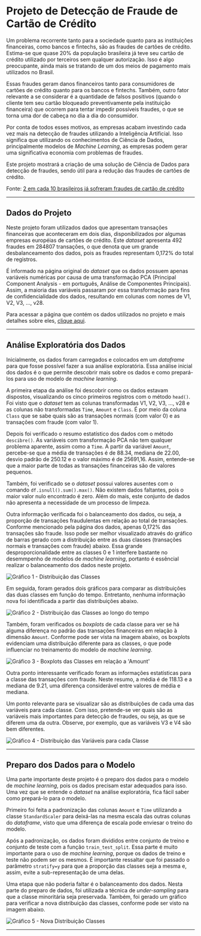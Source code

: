 # Projeto de Detecção de Fraude de Cartão de Crédito

Um problema recorrente tanto para a sociedade quanto para as instituições financeiras, como bancos e fintechs, são as fraudes de cartões de crédito. Estima-se que quase 20% da população brasileira já teve seu cartão de crédito utilizado por terceiros sem qualquer autorização. Isso é algo preocupante, ainda mais se tratando de um dos meios de pagamento mais utilizados no Brasil.

Essas fraudes geram danos financeiros tanto para consumidores de cartões de crédito quanto para os bancos e fintechs. Também, outro fator relevante a se considerar é a quantidade de falsos positivos (quando o cliente tem seu cartão bloqueado preventivamente pela instituição financeira) que ocorrem para tentar impedir possíveis fraudes, o que se torna uma dor de cabeça no dia a dia do consumidor.

Por conta de todos esses motivos, as empresas acabam investindo cada vez mais na detecção de fraudes utilizando a Inteligência Artificial. Isso significa que utilizando os conhecimentos de Ciência de Dados, principalmente modelos de *Machine Learning*, as empresas podem gerar uma significativa economia com problemas de fraudes.

Este projeto mostrará a criação de uma solução de Ciência de Dados para detecção de fraudes, sendo útil para a redução das fraudes de cartões de crédito.

Fonte: [2 em cada 10 brasileiros já sofreram fraudes de cartão de crédito](https://blog.idwall.co/fraudes-de-cartao-de-credito/)

---

## Dados do Projeto

Neste projeto foram utilizados dados que apresentam transações financeiras que aconteceram em dois dias, disponibilizados por algumas empresas européias de cartões de crédito. Este *dataset* apresenta 492 fraudes em 284807 transações, o que denota que um grande desbalanceamento dos dados, pois as fraudes representam 0,172% do total de registros.

É informado na página original do *dataset* que os dados possuem apenas variáveis numéricas por causa de uma transformação PCA (Principal Component Analysis - em português, Análise de Componentes Principais). Assim, a maioria das variáveis passaram por essa transformação para fins de confidencialidade dos dados, resultando em colunas com nomes de V1, V2, V3, ..., v28. 

Para acessar a página que contém os dados utilizados no projeto e mais detalhes sobre eles, [clique aqui](https://www.kaggle.com/datasets/mlg-ulb/creditcardfraud).

---

## Análise Exploratória dos Dados

Inicialmente, os dados foram carregados e colocados em um *dataframe* para que fosse possível fazer a sua análise exploratória. Essa análise inicial dos dados é o que permite descobrir mais sobre os dados e como prepará-los para uso de modelo de *machine learning*.

A primeira etapa da análise foi descobrir como os dados estavam dispostos, visualizando os cinco primeiros registros com o método `head()`. Foi visto que o *dataset* tem as colunas transformadas V1, V2, V3, ..., v28 e as colunas não transformadas `Time`, `Amount` e `Class`. É por meio da coluna `Class` que se sabe quais são as transações normais (com valor 0) e as transações com fraude (com valor 1).

Depois foi verificado o resumo estatístico dos dados com o método `descibre()`. As variáveis com transformação PCA não tem qualquer problema aparente, assim como a `Time`. A partir da variável `Amount`, percebe-se que a média de transações é de 88.34, mediana de 22.00, desvio padrão de 250.12 e o valor máximo é de 25691,16. Assim, entende-se que a maior parte de todas as transações financeiras são de valores pequenos.

Também, foi verificado se o *dataset* possui valores ausentes com o comando `df.isnull().sum().max()`. Não existem dados faltantes, pois o maior valor nulo encontrado é zero. Além do mais, este conjunto de dados não apresenta a necessidade de um processo de limpeza.

Outra informação verificada foi o balanceamento dos dados, ou seja, a proporção de transações fraudulentas em relação ao total de transações. Conforme mencionado pela página dos dados, apenas 0,172% das transações são fraude. Isso pode ser melhor visualizado através do gráfico de barras gerado com a distribuição entre as duas classes (transações normais e transações com fraude) abaixo. Essa grande desproporcionalidade entre as classes 0 e 1 interfere bastante no desemmpenho de modelos de *machine learning*, portanto é essêncial realizar o balanceamento dos dados neste projeto.

![Gráfico 1 - Distribuição das Classes](https://raw.githubusercontent.com/filipesazevedo/portifolio-data-science/main/Projeto%20de%20Detec%C3%A7%C3%A3o%20de%20Fraude%20de%20Cart%C3%A3o%20de%20Cr%C3%A9dito/imagens/grafico1.png)

Em seguida, foram gerados dois gráficos para comparar as distribuições das duas classes em função do tempo. Entretanto, nenhuma informação nova foi identificada a partir das distribuições abaixo.

![Gráfico 2 - Distribuição das Classes ao longo do tempo](https://raw.githubusercontent.com/filipesazevedo/portifolio-data-science/main/Projeto%20de%20Detec%C3%A7%C3%A3o%20de%20Fraude%20de%20Cart%C3%A3o%20de%20Cr%C3%A9dito/imagens/grafico2.png)

Também, foram verificados os *boxplots* de cada classe para ver se há alguma diferença no padrão das transações financeiras em relação à dimensão `Amount`. Conforme pode ser vista na imagem abaixo, os boxplots evidenciam uma distribuição diferente para as classes, o que pode influenciar no treinamento do modelo de *machine learning*.

![Gráfico 3 - Boxplots das Classes em relação a 'Amount'](https://raw.githubusercontent.com/filipesazevedo/portifolio-data-science/main/Projeto%20de%20Detec%C3%A7%C3%A3o%20de%20Fraude%20de%20Cart%C3%A3o%20de%20Cr%C3%A9dito/imagens/grafico3.png)

Outra ponto interessante verificado foram as informações estatísticas para a classe das transações com fraude. Neste resumo, a média é de 118.13 e a mediana de 9.21, uma diferença considerável entre valores de média e mediana.

Um ponto relevante para se visualizar são as distribuições de cada uma das variáveis para cada classe. Com isso, pretende-se ver quais são as variáveis mais importantes para detecção de fraudes, ou seja, as que se diferem uma da outra. Observe, por exemplo, que as variáveis V3 e V4 são bem diferentes.

![Gráfico 4 - Distribuição das Variáveis para cada Classe](https://raw.githubusercontent.com/filipesazevedo/portifolio-data-science/main/Projeto%20de%20Detec%C3%A7%C3%A3o%20de%20Fraude%20de%20Cart%C3%A3o%20de%20Cr%C3%A9dito/imagens/grafico4.png)

---

## Preparo dos Dados para o Modelo

Uma parte importante deste projeto é o preparo dos dados para o modelo de *machine learning*, pois os dados precisam estar adequados para isso. Uma vez que se entende o *dataset* na análise exploratória, fica fácil saber como prepará-lo para o modelo.

Primeiro foi feita a padronização das colunas `Amount` e `Time` utilizando a classe `StandardScaler` para deixá-las na mesma escala das outras colunas do *dataframe*, visto que uma diferença de escala pode enviesar o treino do modelo.

Após a padronização, os dados foram divididos entre conjunto de treino e conjunto de teste com a função `train_test_split`. Essa parte é muito importante para o uso de *machine learning*, porque os dados de treino e teste não podem ser os mesmos. É importante ressaltar que foi passado o parâmetro `stratify=y` para que a proporção das classes seja a mesma e, assim, evite a sub-representação de uma delas.

Uma etapa que não poderia faltar é o balanceamento dos dados. Nesta parte do preparo de dados, foi utilizada a técnica de *under-sampling* para que a classe minoritária seja preservada. Também, foi gerado um gráfico para verificar a nova distribuição das classes, conforme pode ser visto na imagem abaixo.

![Gráfico 5 - Nova Distribuição Classes](https://raw.githubusercontent.com/filipesazevedo/portifolio-data-science/main/Projeto%20de%20Detec%C3%A7%C3%A3o%20de%20Fraude%20de%20Cart%C3%A3o%20de%20Cr%C3%A9dito/imagens/grafico5.png)




---

